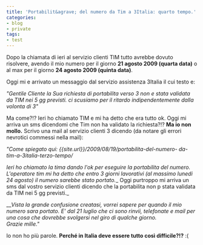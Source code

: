 ```yaml
---
title: 'Portabilit&agrave; del numero da Tim a 3Italia: quarto tempo.'
categories:
- blog
- private
tags:
- test
---
```

Dopo la chiamata di ieri al servizio clienti TIM tutto avrebbe dovuto
risolvere, avendo il mio numero per il giorno **21 agosto 2009 (quarta data)**
o al max per il giorno **24 agosto 2009 (quinta data)**.

Oggi mi e arrivato un messaggio dal servizio assistenza 3Italia il cui testo
e:

_"Gentile Cliente la Sua richiesta di portabilita verso 3 non e stata validata
da TIM nei 5 gg previsti. ci scusiamo per il ritardo indipendentemente dalla
volonta di 3"_

Ma come?!? Ieri ho chiamato TIM e mi ha detto che era tutto ok. Oggi mi arriva
un sms dicendomi che Tim non ha validato la richiesta?!? **Ma io non mollo.**
Scrivo una mail al servizio clienti 3 dicendo (da notare gli errori nevrotici
commessi nella mail):

_"Come spiegato qui: {{site.url}}/2009/08/19/portabilita-del-numero-
da-tim-a-3italia-terzo-tempo/_

_Ieri ho chiamato la tima dando l'ok per eseguire la portabilita del numero.
L'operatore tim mi ha detto che entro 3 giorni lavorativi (al massimo lunedi
24 agosto) il numero sarebbe stato portato.__ Oggi purtroppo mi arriva un sms
dal vostro servizio clienti dicendo che la portabilita non p stata validata da
TIM nei 5 gg previsti._

___Vista la grande confusione creatasi, vorrei sapere per quando il mio numero
sara portato. E' dal 21 luglio che ci sono rinvii, telefonate e mail per una
cosa che dovrebbe svolgersi nel giro di qualche giorno.  
Grazie mille."_

Io non ho più parole. **Perché in Italia deve essere tutto così difficile?!?**
:(  


